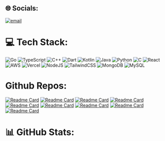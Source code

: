 ## 🌐 Socials:

[![email](https://img.shields.io/badge/Email-D14836?logo=gmail&logoColor=white)](mailto:ngantrandev.work@gmail.com)

# 💻 Tech Stack:

![Go](https://img.shields.io/badge/go-%2300ADD8.svg?style=for-the-badge&logo=go&logoColor=white) ![TypeScript](https://img.shields.io/badge/typescript-%23007ACC.svg?style=for-the-badge&logo=typescript&logoColor=white) ![C++](https://img.shields.io/badge/c++-%2300599C.svg?style=for-the-badge&logo=c%2B%2B&logoColor=white) ![Dart](https://img.shields.io/badge/dart-%230175C2.svg?style=for-the-badge&logo=dart&logoColor=white) ![Kotlin](https://img.shields.io/badge/kotlin-%237F52FF.svg?style=for-the-badge&logo=kotlin&logoColor=white) ![Java](https://img.shields.io/badge/java-%23ED8B00.svg?style=for-the-badge&logo=openjdk&logoColor=white) ![Python](https://img.shields.io/badge/python-3670A0?style=for-the-badge&logo=python&logoColor=ffdd54) ![C](https://img.shields.io/badge/c-%2300599C.svg?style=for-the-badge&logo=c&logoColor=white) ![React](https://img.shields.io/badge/react-%2320232a.svg?style=for-the-badge&logo=react&logoColor=%2361DAFB) ![AWS](https://img.shields.io/badge/AWS-%23FF9900.svg?style=for-the-badge&logo=amazon-aws&logoColor=white) ![Vercel](https://img.shields.io/badge/vercel-%23000000.svg?style=for-the-badge&logo=vercel&logoColor=white) ![NodeJS](https://img.shields.io/badge/node.js-6DA55F?style=for-the-badge&logo=node.js&logoColor=white) ![TailwindCSS](https://img.shields.io/badge/tailwindcss-%2338B2AC.svg?style=for-the-badge&logo=tailwind-css&logoColor=white) ![MongoDB](https://img.shields.io/badge/MongoDB-%234ea94b.svg?style=for-the-badge&logo=mongodb&logoColor=white) ![MySQL](https://img.shields.io/badge/mysql-4479A1.svg?style=for-the-badge&logo=mysql&logoColor=white)

# Github Repos:

[![Readme Card](https://github-readme-stats.vercel.app/api/pin/?username=ngantrandev&repo=vehicle-repair-shop-api&show_owner=true&description_lines_count=5&theme=react)](https://github.com/ngantrandev/vehicle-repair-shop-api)
[![Readme Card](https://github-readme-stats.vercel.app/api/pin/?username=ngantrandev&repo=vehicle-repair-shop-web&show_owner=true&description_lines_count=5&theme=react)](https://github.com/ngantrandev/vehicle-repair-shop-web)
[![Readme Card](https://github-readme-stats.vercel.app/api/pin/?username=ngantrandev&repo=repair-shop-app&show_owner=true&description_lines_count=5&theme=react)](https://github.com/ngantrandev/repair-shop-app)
[![Readme Card](https://github-readme-stats.vercel.app/api/pin/?username=ngantrandev&repo=restful-api-nodejs&show_owner=true&description_lines_count=5&theme=react)](https://github.com/ngantrandev/restful-api-nodejs)
[![Readme Card](https://github-readme-stats.vercel.app/api/pin/?username=ngantrandev&repo=multimedia-web&show_owner=true&description_lines_count=5&theme=react)](https://github.com/ngantrandev/multimedia-web)
[![Readme Card](https://github-readme-stats.vercel.app/api/pin/?username=ngantrandev&repo=restaurant-management-application&show_owner=true&description_lines_count=5&theme=react)](https://github.com/ngantrandev/restaurant-management-application)
[![Readme Card](https://github-readme-stats.vercel.app/api/pin/?username=ngantrandev&repo=ecommerce-app&show_owner=true&description_lines_count=5&theme=react)]([https://github.com/ngantrandev/ecommerce-app](https://github.com/ngantrandev/ecommerce-app))
[![Readme Card](https://github-readme-stats.vercel.app/api/pin/?username=ngantrandev&repo=data-structure-and-algorithms&show_owner=true&description_lines_count=5&theme=react)]([https://github.com/ngantrandev/data-structure-and-algorithms](https://github.com/ngantrandev/data-structure-and-algorithms))
[![Readme Card](https://github-readme-stats.vercel.app/api/pin/?username=ngantrandev&repo=todo-list-api&show_owner=true&description_lines_count=5&theme=react)]([https://github.com/ngantrandev/todo-list-api](https://github.com/ngantrandev/todo-list-api))

# 📊 GitHub Stats:

<!-- <div align="center">
  <img src="https://github-readme-stats.vercel.app/api?username=ngantrandev&hide_title=false&hide_rank=false&show_icons=true&include_all_commits=true&count_private=true&disable_animations=false&theme=react&locale=en&hide_border=false" height="150" alt="stats graph"  />
  <img src="https://github-readme-stats.vercel.app/api/top-langs?username=maurodesouza&locale=en&hide_title=false&layout=compact&card_width=320&langs_count=5&theme=react&hide_border=false" height="150" alt="languages graph"  />
  <br/>
  <img src="https://nirzak-streak-stats.vercel.app/?user=ngantrandev&theme=react&hide_border=false" height="150" alt="stats graph"  />
</div> -->

<!-- Proudly created with GPRM ( https://gprm.itsvg.in ) -->
